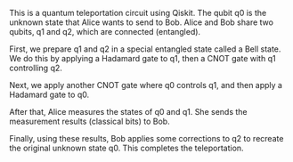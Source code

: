 This is a quantum teleportation circuit using Qiskit. The qubit q0 is the unknown state that Alice wants to send to Bob. Alice and Bob share two qubits, q1 and q2, which are connected (entangled).

First, we prepare q1 and q2 in a special entangled state called a Bell state. We do this by applying a Hadamard gate to q1, then a CNOT gate with q1 controlling q2.

Next, we apply another CNOT gate where q0 controls q1, and then apply a Hadamard gate to q0.

After that, Alice measures the states of q0 and q1. She sends the measurement results (classical bits) to Bob.

Finally, using these results, Bob applies some corrections to q2 to recreate the original unknown state q0. This completes the teleportation.